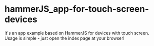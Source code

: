 # hammerJS_app-for-touch-screen-devices

It's an app example based on HammerJS for devices with touch screen.
Usage is simple - just open the index page at your browser! 

